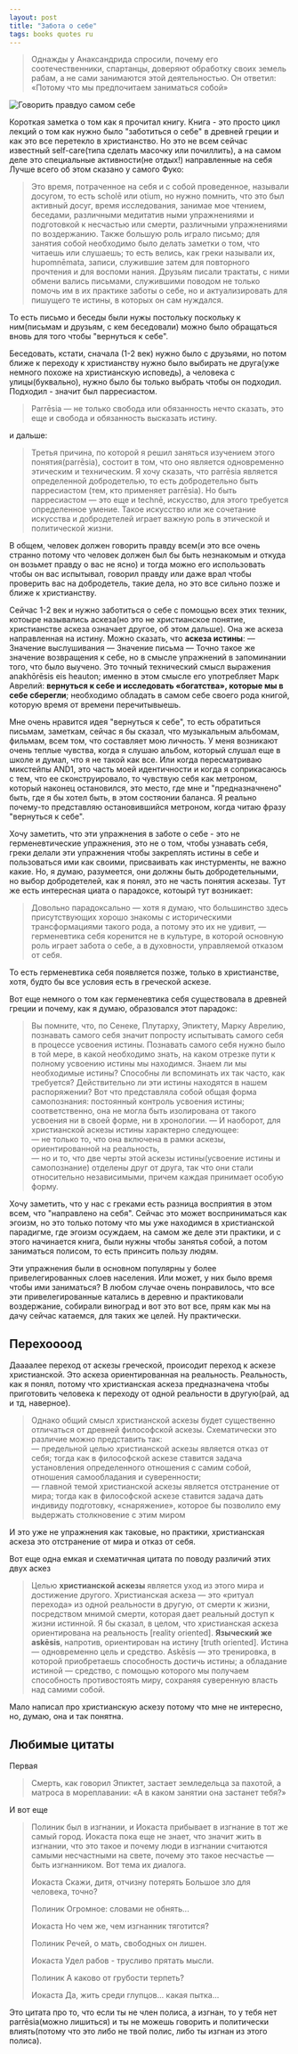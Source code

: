 ```yaml
---
layout: post
title: "Забота о себе"
tags: books quotes ru
---
```

> Однажды у Анаксандрида спросили, почему его соотечественники, спартанцы, доверяют обработку своих земель рабам, а не сами занимаются этой деятельностью. Он ответил: «Потому что мы предпочитаем заниматься собой»

<!--more-->

![Говорить правдуо самом себе]({{site.url}}/assets/images/foucault_cover.png)  

Короткая заметка о том как я прочитал книгу. Книга - это просто цикл лекций о том как нужно было "заботиться о себе" в древней греции и как это все перетекло в христианство. Но это не всем сейчас известный self-care(типа сделать масочку или почиллить), а на самом деле это специальные активности(не отдых!) направленные на себя Лучше всего об этом сказано у самого Фуко:

> Это время, потраченное на себя и с собой проведенное, называли досугом, то есть scholē или otium, но нужно помнить, что это был активный досуг, время исследования, занимае мое чтением, беседами, различными медитатив ными упражнениями и подготовкой к несчастью или смерти, различными упражнениями по воздержанию. Также большую роль играло письмо; для занятия собой необходимо было делать заметки о том, что читаешь или слушаешь; то есть велись, как греки называли их, hupomnēmata, записи, служившие затем для повторного прочтения и для воспоми нания. Друзьям писали трактаты, с ними обмени вались письмами, служившими поводом не только помочь им в их практике заботы о себе, но и актуализировать для пишущего те истины, в которых он сам нуждался.

То есть письмо и беседы были нужы постольку поскольку к ним(письмам и друзьям, с кем беседовали) можно было обращаться вновь для того чтобы "вернуться к себе".

Беседовать, кстати, сначала (1-2 век) нужно было с друзьями, но потом ближе к переходу к христианству нужно было выбирать не друга(уже немного похоже на христианскую исповедь), а человека с улицы(буквально), нужно было бы только выбрать чтобы он подходил. Подходил - значит был парресиастом.

> Parrēsia — не только свобода или обязанность нечто сказать, это еще и свобода и обязанность высказать истину.

и дальше:

> Третья причина, по которой я решил заняться изучением этого понятия(parrēsia), состоит в том, что оно является одновременно этическим и техническим. Я хочу сказать, что parrēsia является определенной добродетелью, то есть добродетельно быть парресиастом (тем, кто применяет parrēsia). Но быть парресиастом — это еще и technē, искусство, для этого требуется определенное умение. Такое искусство или же сочетание искусства и добродетелей играет важную роль в этической и политической жизни.

В общем, человек должен говорить правду всем(и это все очень странно потому что человек должен был бы быть незнакомым и откуда он возьмет правду о вас не ясно) и тогда можно его использовать чтобы он вас испытывал, говорил правду или даже врал чтобы проверить вас на добродетель, такие дела, но это все сильно позже и ближе к христианству.

Сейчас 1-2 век и нужно заботиться о себе с помощью всех этих техник, котоыре назывались аскеза(но это не христианское понятие, христианстве аскеза означает другое, об этом дальше). Она же аскеза направленная на истину.
Можно сказать, что **аскеза истины**:
— Значение выслушивания
— Значение письма
— Точно такое же значение возвращения к себе, но в смысле упражнений в запоминании того, что было выучено. Это точный технический смысл выражения anakhōrēsis eis heauton; именно в этом смысле его употребляет Марк Аврелий: **вернуться к себе и исследовать «богатства», которые мы в себе сберегли**; необходимо обладать в самом себе своего рода книгой, которую время от времени перечитывыешь.

Мне очень нравится идея "вернуться к себе", то есть обратиться письмам, заметкам, сейчас я бы сказал, что музыкальным альбомам, фильмам, всем том, что составляет мою личность. 
У меня возникают очень теплые чувства, когда я слушаю альбом, который слушал еще в школе и думал, что я не такой как все. Или когда пересматриваю микстейпы AND1, это часть моей идентичности и когда я соприкасаюсь с тем, что ее сконструировало, то чувствую себя как метроном, который наконец остановился, это место, где мне и "предназначнено" быть, где я бы хотел быть, в этом состяонии баланса. Я реально почему-то представляю остановившийся метроном, когда читаю фразу "вернуться к себе". 

Хочу заметить, что эти упражнения в заботе о себе - это не герменевтические упражнения, это не о том, чтобы узнавать себя, греки делали эти упражнения чтобы закреплять истины в себе и пользоваться ими как своими, присваивать как инстурменты, не важно какие. Но, я думаю, разумеется, они должны быть добродетельными, но выбор добродетелей, как я понял, это не часть понятия аскезаы. Тут же есть интересная циата о парадоксе, котоырй тут возникает:

> Довольно парадоксально — хотя я думаю, что большинство здесь присутствующих хорошо знакомы с историческими трансформациями такого рода, а потому это их не удивит, — герменевтика себя коренится не в культуре, в которой основную роль играет забота о себе, а в духовности, управляемой отказом от себя.

То есть герменевтика себя появляется позже, только в христианстве, хотя, будто бы все условия есть в греческой аскезе.

Вот еще немного о том как герменевтика себя существовала в древней греции и почему, как я думаю, образовался этот парадокс:

> Вы помните, что, по Сенеке, Плутарху, Эпиктету, Марку Аврелию, познавать самого себя значит попросту испытывать самого себя в процессе усвоения истины. Познавать самого себя нужно было в той мере, в какой необходимо знать, на каком отрезке пути к полному усвоению истины мы находимся. Знаем ли мы необходимые истины? Способны ли вспоминать их так часто, как требуется? Действительно ли эти истины находятся в нашем распоряжении? Вот что представляла собой общая форма самопознания: постоянный контроль усвоения истины; соответственно, она не могла быть изолирована от такого усвоения ни в своей форме, ни в хронологии. 
> — И наоборот, для христианской аскезы истины характерно следующее:  
> — не только то, что она включена в рамки аскезы, ориентированной на реальность,  
> — но и то, что две черты этой аскезы истины(усвоение истины и самопознание) отделены друг от друга, так что они стали относительно независимыми, причем каждая принимает особую форму.

Хочу заметить, что у нас с греками есть разница восприятия в этом всем, что "направлено на себя". Сейчас это может восприниматься как эгоизм, но это только потому что мы уже находимся в христианской парадигме, где эгоизм осуждаем, на самом же деле эти практики, и с этого начинается книга, были нужны чтобы занятья собой, а потом заниматься полисом, то есть принсить пользу людям. 

Эти упражнения были в основном популярны у более привелегированных слоев населения. Или может, у них было время чтобы ими заниматься?
В любом случае очень понравилось, что все эти привелегированные катались в деревню и практиковали воздержание, собирали виноград и вот это вот все, прям как мы на дачу сейчас катаемся, для таких же целей. Ну практически.

## Перехоооод
Даааалее переход от аскезы греческой, происодит переход к аскезе христианской. Это аскеза ориентированная на реальность. Реальность, как я понял, потому что христианская аскеза предназначена чтобы приготовить человека к переходу от одной реальности в другую(рай, ад и тд, наверное).

> Однако общий смысл христианской аскезы будет существенно отличаться от древней философской аскезы. Схематически это различие можно представить так:  
> — предельной целью христианской аскезы является отказ от себя; тогда как в философской аскезе ставится задача установления определенного отношения с самим собой, отношения самообладания и суверенности;  
> — главной темой христианской аскезы является отстранение от мира; тогда как в философской аскезе ставится задача дать индивиду подготовку, «снаряжение», которое бы позволило ему выдержать столкновение с этим миром

И это уже не упражнения как таковые, но практики, христианская аскеза это отстранение от мира и отказ от себя.

Вот еще одна емкая и схематичная цитата по поводу различий этих двух аскез
> Целью **христианской аскезы** является уход из этого мира и достижение другого. Христианская аскеза — это «ритуал перехода» из одной реальности в другую, от смерти к жизни, посредством мнимой смерти, которая дает реальный доступ к жизни истинной. Я бы сказал, в целом, что христианская аскеза ориентирована на реальность [reality oriented]. 
> **Языческий же askēsis**, напротив, ориентирован на истину [truth oriented]. Истина — одновременно цель и средство. Askēsis — это тренировка, в которой приобретаешь способность достичь истины; а обладание истиной — средство, с помощью которого мы получаем способность противостоять миру, сохраняя суверенную власть над самими собой.

Мало написал про христианскую аскезу потому что мне не интересно, но, думаю, она и так понятна.

## Любимые цитаты
Первая
> Смерть, как говорил Эпиктет, застает земледельца за пахотой, а матроса в мореплавании: «А в каком занятии она застанет тебя?»

И вот еще
> Полиник был в изгнании, и Иокаста прибывает в изгнание в тот же самый город. Иокаста пока еще не знает, что значит жить в изгнании, что это такое и почему люди в изгнании считаются самыми несчастными на свете, почему это такое несчастье — быть изгнанником. Вот тема их диалога.
>
> Иокаста
> Скажи, дитя, отчизну потерять
> Большое зло для человека, точно?
> 
> Полиник
> Огромное: словами не обнять...
> 
> Иокаста
> Но чем же, чем изгнанник тяготится?
> 
> Полиник
> Речей, о мать, свободных он лишен.
> 
> Иокаста
> Удел рабов - трусливо прятать мысли.
> 
> Полиник
> А каково от грубости терпеть?
> 
> Иокаста
> Да, жить среди глупцов... какая пытка... 

Это цитата про то, что если ты не член полиса, а изгнан, то у тебя нет parrēsia(можно лишиться) и ты не можешь говорить и политически влиять(потому что это либо не твой полис, либо ты изгнан из этого полиса).